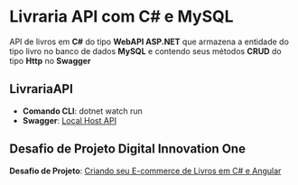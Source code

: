 # Livraria API com C# e MySQL

API de livros em **C#** do tipo **WebAPI ASP.NET** que armazena a entidade do tipo livro no banco de dados **MySQL** e contendo seus métodos **CRUD** do tipo **Http** no **Swagger**

## LivrariaAPI

- **Comando CLI**: dotnet watch run
- **Swagger**: [Local Host API](http://localhost:5111/swagger/index.html)

## Desafio de Projeto Digital Innovation One

**Desafio de Projeto**: [Criando seu E-commerce de Livros em C# e Angular](https://web.dio.me/lab/criando-seu-e-commerce-de-livros-em-c-e-angular/learning/ef7c8714-449c-4038-9d3b-84ae1e0c35e2)